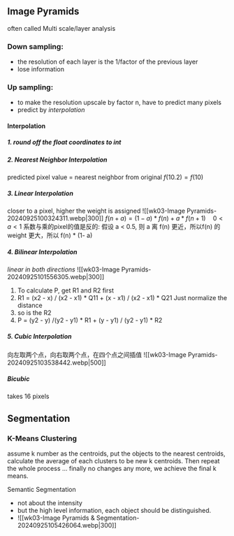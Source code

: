 ## Image Pyramids
often called Multi scale/layer analysis

### Down sampling:
- the resolution of each layer is the 1/factor of the previous layer
- lose information
### Up sampling:
- to make the resolution upscale by factor n, have to predict many pixels
- predict by *interpolation*

#### Interpolation 
##### 1. round off the float coordinates to int
##### 2. **Nearest Neighbor Interpolation**
predicted pixel value = nearest neighbor from original  $f(10.2) = f(10)$
##### 3. Linear Interpolation
closer to a pixel, higher the weight is assigned
   ![[wk03-Image Pyramids-20240925100324311.webp|300]]
   $f(n + a) = (1 - a) * f(n) + a * f(n + 1) \quad 0 < a < 1$ 
   系数与乘的pixel的值是反的: 假设 a < 0.5, 则 a 离 f(n) 更近，所以f(n) 的weight 更大，所以 f(n) * (1- a)

##### 4. Bilinear Interpolation
*linear in both directions*
![[wk03-Image Pyramids-20240925101556305.webp|300]]
1. To calculate P, get R1 and R2 first
2. R1 = (x2 - x) / (x2 - x1) * Q11 + (x - x1) / (x2 - x1) * Q21
   Just normalize the distance
3. so is the R2
4. P = (y2 - y) /(y2 - y1) * R1 + (y - y1) / (y2 - y1) * R2

##### 5. Cubic Interpolation
向左取两个点，向右取两个点，在四个点之间插值
![[wk03-Image Pyramids-20240925103538442.webp|500]]

##### Bicubic
takes 16 pixels

## Segmentation

### K-Means Clustering
assume k number as the centroids, put the objects to the nearest centroids, calculate the average of each clusters to be new k centroids. Then repeat the whole process ... finally no changes any more, we achieve the final k means.

Semantic Segmentation
- not about the intensity
- but the high level information, each object should be distinguished.
- ![[wk03-Image Pyramids & Segmentation-20240925105426064.webp|300]]